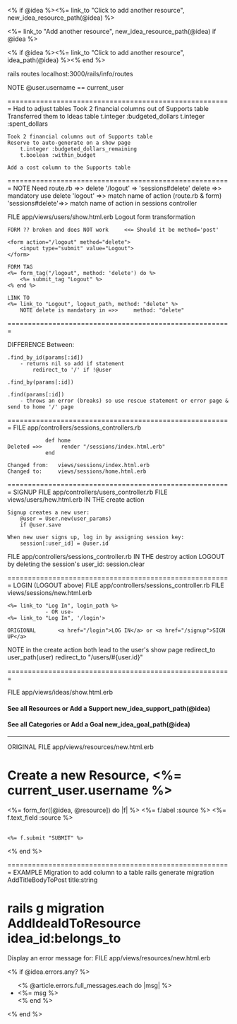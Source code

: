 
<% if @idea %><%= link_to "Click to add another resource", new_idea_resource_path(@idea) %>


<%= link_to "Add another resource", new_idea_resource_path(@idea) if @idea %>

<% if @idea %><%= link_to "Click to add another resource", idea_path(@idea) %><% end %>




rails routes
localhost:3000/rails/info/routes

NOTE @user.username == current_user

=======================================================
Had to adjust tables
    Took 2 financial columns out of Supports table
    Transferred them to Ideas table
        t.integer :budgeted_dollars
        t.integer :spent_dollars

    Took 2 financial columns out of Supports table
    Reserve to auto-generate on a show page
        t.integer :budgeted_dollars_remaining
        t.boolean :within_budget

    Add a cost column to the Supports table

=======================================================
NOTE Need route.rb =>>      delete '/logout' => 'sessions#delete'
                                delete          =>> mandatory use delete
                                'logout'        =>> match name of action (route.rb & form)
                                'sessions#delete'=>> match name of action in sessions controller

FILE app/views/users/show.html.erb
    Logout form transformation

    FORM ?? broken and does NOT work     <<= Should it be method='post'       

    <form action="/logout" method="delete">
        <input type="submit" value="Logout">
    </form>

    FORM TAG
    <%= form_tag("/logout", method: 'delete') do %>
        <%= submit_tag "Logout" %>
    <% end %>

    LINK TO
    <%= link_to "Logout", logout_path, method: "delete" %>
        NOTE delete is mandatory in =>>     method: "delete"

=======================================================

DIFFERENCE Between:

    .find_by_id(params[:id])
        - returns nil so add if statement
            redirect_to '/' if !@user

    .find_by(params[:id])

    .find(params[:id])
        - throws an error (breaks) so use rescue statement or error page & send to home '/' page


=======================================================
FILE app/controllers/sessions_controllers.rb

                def home
    Deleted =>>      render "/sessions/index.html.erb"
                end

    Changed from:   views/sessions/index.html.erb 
    Changed to:     views/sessions/home.html.erb
=======================================================
SIGNUP
FILE app/controllers/users_controller.rb
    FILE views/users/hew.html.erb
IN THE create action

    Signup creates a new user:
        @user = User.new(user_params)
        if @user.save

    When new user signs up, log in by assigning session key:
        session[:user_id] = @user.id

FILE app/controllers/sessions_controller.rb
IN THE destroy action
    LOGOUT by deleting the session's user_id:
        session.clear

=======================================================
LOGIN (LOGOUT above)
FILE app/controllers/sessions_controller.rb
    FILE views/sessions/new.html.erb

    <%= link_to "Log In", login_path %>
                - OR use-
    <%= link_to "Log In", '/login'>

    ORIGIONAL       <a href="/login">LOG IN</a> or <a href="/signup">SIGN UP</a>

NOTE in the create action both lead to the user's show page
    redirect_to user_path(user)
    redirect_to "/users/#{user.id}"

=======================================================

FILE app/views/ideas/show.html.erb

   <h4> See all Resources or Add a Support new_idea_support_path(@idea)</h4>
    <h4> See all Categories or Add a Goal new_idea_goal_path(@idea)</h4>

_____________
ORIGINAL
FILE app/views/resources/new.html.erb

<h1>Create a new Resource, <%= current_user.username %></h1>

<%= form_for([@idea, @resource]) do |f| %>
    <%= f.label :source %>
    <%= f.text_field :source %>
        </br></br>
    
    
    <%= f.submit "SUBMIT" %>

<% end %>

=======================================================
EXAMPLE Migration to add column to a table
rails generate migration AddTitleBodyToPost title:string

rails g migration AddIdeaIdToResource idea_id:belongs_to
=======================================================
Display an error message for:
FILE app/views/resources/new.html.erb

<% if @idea.errors.any? %>
<ul>
<% @article.errors.full_messages.each do |msg| %>
  <li><%= msg %></li>
<% end %>
</ul>
<% end %>


